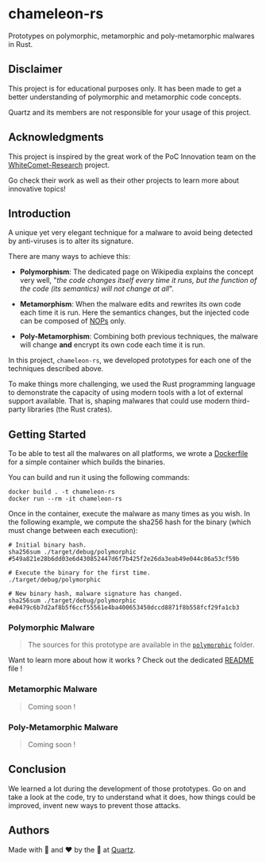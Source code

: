 # chameleon-rs

Prototypes on polymorphic, metamorphic and poly-metamorphic malwares in Rust.

## Disclaimer

This project is for educational purposes only.
It has been made to get a better understanding of polymorphic and metamorphic code concepts.

Quartz and its members are not responsible for your usage of this project.

## Acknowledgments

This project is inspired by the great work of the PoC Innovation team on the [WhiteComet-Research](https://github.com/pocinnovation/whitecomet-research) 
project.

Go check their work as well as their other projects to learn more about innovative topics!

## Introduction

A unique yet very elegant technique for a malware to avoid being detected by anti-viruses is to 
alter its signature.

There are many ways to achieve this:
- **Polymorphism**: The dedicated page on Wikipedia explains the concept very well, "_the code changes itself 
  every time it runs, but the function of the code (its semantics) will not change at all_".


- **Metamorphism**: When the malware edits and rewrites its own code each time it is run. Here 
  the semantics changes, but the injected code can be composed of [NOPs](https://en.wikipedia.org/wiki/NOP_(code))
  only.


- **Poly-Metamorphism**: Combining both previous techniques, the malware will change **and** 
  encrypt its own code each time it is run.

In this project, `chameleon-rs`, we developed prototypes for each one of the techniques 
described above.

To make things more challenging, we used the Rust programming language to demonstrate the 
capacity of using modern tools with a lot of external support available.
That is, shaping malwares that could use modern third-party libraries (the Rust crates).

## Getting Started

To be able to test all the malwares on all platforms, we wrote a [Dockerfile](./Dockerfile) for 
a simple container which builds the binaries.

You can build and run it using the following commands:
```shell
docker build . -t chameleon-rs
docker run --rm -it chameleon-rs
```

Once in the container, execute the malware as many times as you wish. In the following example, 
we compute the sha256 hash for the binary (which must change between each execution):
```shell
# Initial binary hash.
sha256sum ./target/debug/polymorphic #549a821e28b6dd03e6d430852447d6f7b425f2e26da3eab49e044c86a53cf59b

# Execute the binary for the first time.
./target/debug/polymorphic

# New binary hash, malware signature has changed.
sha256sum ./target/debug/polymorphic #e0479c6b7d2af8b5f6ccf55561e4ba400653450dccd8871f8b558fcf29fa1cb3
```

### Polymorphic Malware

> The sources for this prototype are available in the [`polymorphic`](./polymorphic) folder.

Want to learn more about how it works ? Check out the dedicated [README](./polymorphic/README.md) file !

### Metamorphic Malware

> Coming soon !

### Poly-Metamorphic Malware

> Coming soon !

## Conclusion

We learned a lot during the development of those prototypes.
Go on and take a look at the code, try to understand what it does, how things could be improved, 
invent new ways to prevent those attacks.

## Authors

Made with 🔐 and ❤️ by the 🦎 at [Quartz](https://quartz.technology).